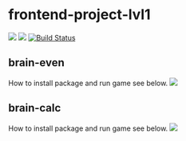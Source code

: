 # frontend-project-lvl1
<a href="https://codeclimate.com/github/Andrey-Nechaev/frontend-project-lvl1/maintainability"><img src="https://api.codeclimate.com/v1/badges/661c90e6044be823661b/maintainability" /></a>
<a href="https://codeclimate.com/github/Andrey-Nechaev/frontend-project-lvl1/test_coverage"><img src="https://api.codeclimate.com/v1/badges/661c90e6044be823661b/test_coverage" /></a>
[![Build Status](https://travis-ci.org/Andrey-Nechaev/frontend-project-lvl1.svg?branch=master)](https://travis-ci.org/Andrey-Nechaev/frontend-project-lvl1)

<h2>brain-even</h2>
How to install package and run game see below.
<a href="https://asciinema.org/a/GNl2dL63Xa812yapi9M9axfTM" target="_blank"><img src="https://asciinema.org/a/GNl2dL63Xa812yapi9M9axfTM.svg" /></a>


<h2>brain-calc</h2>
How to install package and run game see below.
<a href="https://asciinema.org/a/4hj10HqIZh0RWbtA0zer7wjjl?t=12" target="_blank"><img src="https://asciinema.org/a/4hj10HqIZh0RWbtA0zer7wjjl.svg" /></a>
